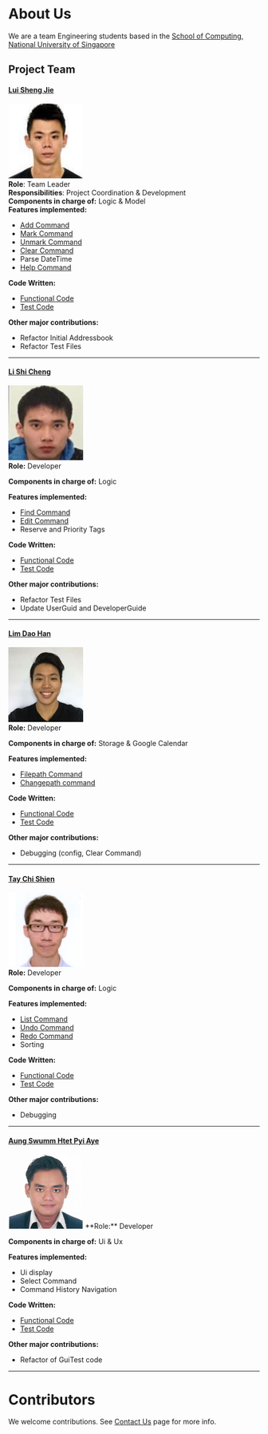 # About Us
We are a team Engineering students based in the [School of Computing, National University of Singapore](http://www.comp.nus.edu.sg)
## Project Team
#### [Lui Sheng Jie](https://github.com/luishengjie) <br>
<img src="images/luishengjie.png" width="150"><br>
**Role**: Team Leader <br>
**Responsibilities**: Project Coordination & Development <br>
**Components in charge of:** Logic & Model<br>
**Features implemented:**
* [Add Command](UserGuide.md#22-adding-a-task-add-)
* [Mark Command](UserGuide.md#211-mark-tasks--mark)
* [Unmark Command](UserGuide.md#212-unmark-tasks--unmark)
* [Clear Command](UserGuide.md#210-clear-tasks--clear)
* Parse DateTime
* [Help Command](UserGuide.md#21-viewing-help--help)

**Code Written:**
* [Functional Code](../collated/main/A0156106M.md)
* [Test Code](../collated/test/A0156106M.md)

**Other major contributions:**
* Refactor Initial Addressbook
* Refactor Test Files<br>

-----

#### [Li Shi Cheng](https://github.com/Li-Shicheng)
<img src="images/lishicheng.png" width="150"><br>
**Role:** Developer <br>

**Components in charge of:** Logic<br>

**Features implemented:**
* [Find Command](UserGuide.md#25-finding-all-tasks-containing-any-keyword-in-their-name-or-tags-find)
* [Edit Command](UserGuide.md#24-editing-a-task--edit)
* Reserve and Priority Tags

**Code Written:**
* [Functional Code](../collated/main/A0142675B.md)
* [Test Code](../collated/test/A0142675B.md)

**Other major contributions:**
* Refactor Test Files
* Update UserGuid and DeveloperGuide

-----
#### [Lim Dao Han](http://github.com/)
<img src="images/limdaohan.png" width="150"><br>
**Role:** Developer <br>

**Components in charge of:** Storage & Google Calendar<br>

**Features implemented:**
* [Filepath Command](UserGuide.md#214-view-current-data-file-path--filepath)
* [Changepath command](UserGuide.md#215-change-data-file-path--changepath)


**Code Written:**
* [Functional Code](../collated/main/A0149894H.md)
* [Test Code](../collated/test/A0149894H.md)

**Other major contributions:**
* Debugging (config, Clear Command)

-----
#### [Tay Chi Shien](https://github.com/chishien)
<img src="images/taychishien.png" width="150"><br>
**Role:** Developer <br>

**Components in charge of:** Logic<br>

**Features implemented:**
* [List Command](UserGuide.md#23-listing-tasks--list)
* [Undo Command](UserGuide.md#28-undo-last-action--undo)
* [Redo Command](UserGuide.md#29-redo-last-action--redo)
* Sorting

**Code Written:**
* [Functional Code](../collated/main/A01549886L.md)
* [Test Code](../collated/test/A01549886L.md)

**Other major contributions:**
* Debugging

-----
#### [Aung Swumm Htet Pyi Aye](https://github.com/ashpa)
<img src="images/aung.png" width="150">
**Role:** Developer

**Components in charge of:** Ui & Ux

**Features implemented:**
* Ui display
* Select Command
* Command History Navigation

**Code Written:**
* [Functional Code](../collated/main/A0154987J.md)
* [Test Code](../collated/test/A0154987J.md)

**Other major contributions:**
* Refactor of GuiTest code

-----
# Contributors
We welcome contributions. See [Contact Us](ContactUs.md) page for more info.
